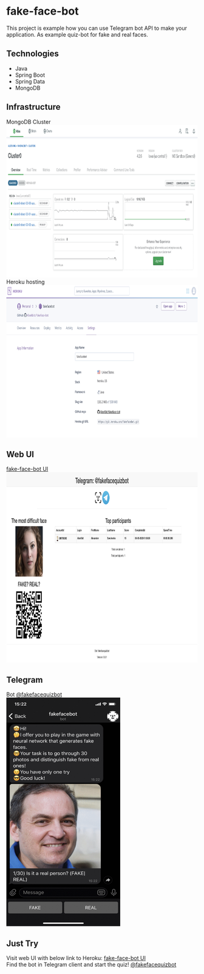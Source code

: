 # fake-face-bot
This project is example how you can use Telegram bot API to make your application.
As example quiz-bot for fake and real faces.
## Technologies
* Java
* Spring Boot
* Spring Data
* MongoDB

## Infrastructure
MongoDB Cluster
<img src="assets/mongo-cluster.png" width="900" height="400"/>
Heroku hosting
<img src="assets/heroku.png" width="900" height="400"/>

## Web UI
[fake-face-bot UI](https://fakefacebot.herokuapp.com/)
<img src="assets/web-ui.png" width="900" height="500"/>

## Telegram
Bot [@fakefacequizbot](https://t.me/fakefacequizbot)
<br/>
<img src="assets/tbot.gif" width="300" height="600"/>

## Just Try
Visit web UI with below link to Heroku:
[fake-face-bot UI](https://fakefacebot.herokuapp.com/)
<br/>
Find the bot in Telegram client and start the quiz!
[@fakefacequizbot](https://t.me/fakefacequizbot)